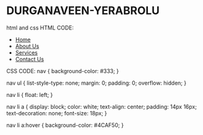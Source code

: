 # DURGANAVEEN-YERABROLU
html and css
HTML CODE:
<nav>
  <ul>
    <li><a href="#">Home</a></li>
    <li><a href="#">About Us</a></li>
    <li><a href="#">Services</a></li>
    <li><a href="#">Contact Us</a></li>
  </ul>
</nav>
CSS CODE:
nav {
  background-color: #333;
}

nav ul {
  list-style-type: none;
  margin: 0;
  padding: 0;
  overflow: hidden;
}

nav li {
  float: left;
}

nav li a {
  display: block;
  color: white;
  text-align: center;
  padding: 14px 16px;
  text-decoration: none;
  font-size: 18px;
}

nav li a:hover {
  background-color: #4CAF50;
}
